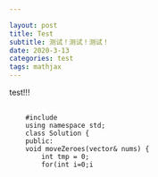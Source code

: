 ```yaml
---

layout: post
title: Test
subtitle: 测试！测试！测试！
date: 2020-3-13
categories: test
tags: mathjax
---
```


test!!!

<pre>
    <code class="language-cpp">
    #include<bits/stdc++.h>
	using namespace std;
	class Solution {
	public:
    void moveZeroes(vector<int>& nums) {
    	int tmp = 0;
    	for(int i=0;i<nums.size();i++){
    		if(nums[i]!=0){
    			nums[tmp] = nums[i];
    			tmp++;
    		}
    	}
    	for(int i=tmp;i<nums.size();i++)
    		nums[i] = 0;
    }
};
    </code>
</pre>







